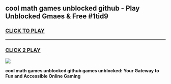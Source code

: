 
## cool math games unblocked github - Play Unblocked Gmaes & Free #1tid9
<h3>
<a href="https://news.freeplayer.one?title=cool_math_games_unblocked_github&ref=24F">CLICK TO PLAY</a></h3>
<hr>

<h3>
<a href="https://news.freeplayer.one?title=cool_math_games_unblocked_github&ref=24F">CLICK 2 PLAY</a>
  
</h3>

<a href="https://news.freeplayer.one?title=cool_math_games_unblocked_github&ref=24F/"><img src="https://clearcache.store/games.png"></a>


**cool math games unblocked github games unblocked: Your Gateway to Fun and Accessible Online Gaming**
